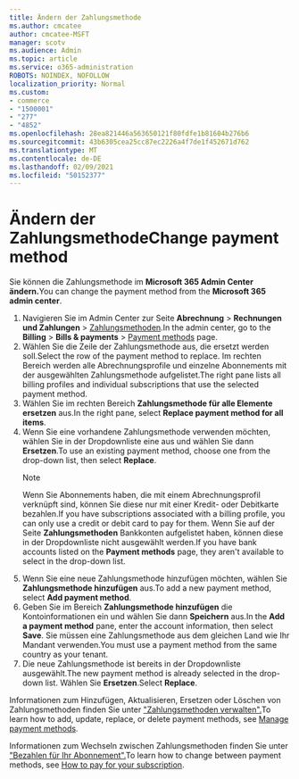 ```yaml
---
title: Ändern der Zahlungsmethode
ms.author: cmcatee
author: cmcatee-MSFT
manager: scotv
ms.audience: Admin
ms.topic: article
ms.service: o365-administration
ROBOTS: NOINDEX, NOFOLLOW
localization_priority: Normal
ms.custom:
- commerce
- "1500001"
- "277"
- "4852"
ms.openlocfilehash: 28ea821446a563650121f80fdfe1b81604b276b6
ms.sourcegitcommit: 43b6305cea25cc87ec2226a4f7de1f452671d762
ms.translationtype: MT
ms.contentlocale: de-DE
ms.lasthandoff: 02/09/2021
ms.locfileid: "50152377"
---
```

# <a name="change-payment-method"></a><span data-ttu-id="07c66-102">Ändern der Zahlungsmethode</span><span class="sxs-lookup"><span data-stu-id="07c66-102">Change payment method</span></span>

<span data-ttu-id="07c66-103">Sie können die Zahlungsmethode im **Microsoft 365 Admin Center ändern.**</span><span class="sxs-lookup"><span data-stu-id="07c66-103">You can change the payment method from the **Microsoft 365 admin center**.</span></span>
  
1. <span data-ttu-id="07c66-104">Navigieren Sie im Admin Center zur Seite **Abrechnung** > **Rechnungen und Zahlungen** > [Zahlungsmethoden](https://go.microsoft.com/fwlink/p/?linkid=2018806).</span><span class="sxs-lookup"><span data-stu-id="07c66-104">In the admin center, go to the **Billing** > **Bills & payments** > [Payment methods](https://go.microsoft.com/fwlink/p/?linkid=2018806) page.</span></span>
2. <span data-ttu-id="07c66-105">Wählen Sie die Zeile der Zahlungsmethode aus, die ersetzt werden soll.</span><span class="sxs-lookup"><span data-stu-id="07c66-105">Select the row of the payment method to replace.</span></span> <span data-ttu-id="07c66-106">Im rechten Bereich werden alle Abrechnungsprofile und einzelne Abonnements mit der ausgewählten Zahlungsmethode aufgelistet.</span><span class="sxs-lookup"><span data-stu-id="07c66-106">The right pane lists all billing profiles and individual subscriptions that use the selected payment method.</span></span>
3. <span data-ttu-id="07c66-107">Wählen Sie im rechten Bereich **Zahlungsmethode für alle Elemente ersetzen** aus.</span><span class="sxs-lookup"><span data-stu-id="07c66-107">In the right pane, select **Replace payment method for all items**.</span></span>
4. <span data-ttu-id="07c66-108">Wenn Sie eine vorhandene Zahlungsmethode verwenden möchten, wählen Sie in der Dropdownliste eine aus und wählen Sie dann **Ersetzen**.</span><span class="sxs-lookup"><span data-stu-id="07c66-108">To use an existing payment method, choose one from the drop-down list, then select **Replace**.</span></span>
    > [!NOTE]
    > <span data-ttu-id="07c66-109">Wenn Sie Abonnements haben, die mit einem Abrechnungsprofil verknüpft sind, können Sie diese nur mit einer Kredit- oder Debitkarte bezahlen.</span><span class="sxs-lookup"><span data-stu-id="07c66-109">If you have subscriptions associated with a billing profile, you can only use a credit or debit card to pay for them.</span></span> <span data-ttu-id="07c66-110">Wenn Sie auf der Seite **Zahlungsmethoden** Bankkonten aufgelistet haben, können diese in der Dropdownliste nicht ausgewählt werden.</span><span class="sxs-lookup"><span data-stu-id="07c66-110">If you have bank accounts listed on the **Payment methods** page, they aren't available to select in the drop-down list.</span></span>
5. <span data-ttu-id="07c66-111">Wenn Sie eine neue Zahlungsmethode hinzufügen möchten, wählen Sie **Zahlungsmethode hinzufügen** aus.</span><span class="sxs-lookup"><span data-stu-id="07c66-111">To add a new payment method, select **Add payment method**.</span></span>
6. <span data-ttu-id="07c66-112">Geben Sie im Bereich **Zahlungsmethode hinzufügen** die Kontoinformationen ein und wählen Sie dann **Speichern** aus.</span><span class="sxs-lookup"><span data-stu-id="07c66-112">In the **Add a payment method** pane, enter the account information, then select **Save**.</span></span> <span data-ttu-id="07c66-113">Sie müssen eine Zahlungsmethode aus dem gleichen Land wie Ihr Mandant verwenden.</span><span class="sxs-lookup"><span data-stu-id="07c66-113">You must use a payment method from the same country as your tenant.</span></span>
7. <span data-ttu-id="07c66-114">Die neue Zahlungsmethode ist bereits in der Dropdownliste ausgewählt.</span><span class="sxs-lookup"><span data-stu-id="07c66-114">The new payment method is already selected in the drop-down list.</span></span> <span data-ttu-id="07c66-115">Wählen Sie **Ersetzen**.</span><span class="sxs-lookup"><span data-stu-id="07c66-115">Select **Replace**.</span></span>

<span data-ttu-id="07c66-116">Informationen zum Hinzufügen, Aktualisieren, Ersetzen oder Löschen von Zahlungsmethoden finden Sie unter ["Zahlungsmethoden verwalten".](https://docs.microsoft.com/microsoft-365/commerce/billing-and-payments/manage-payment-methods)</span><span class="sxs-lookup"><span data-stu-id="07c66-116">To learn how to add, update, replace, or delete payment methods, see [Manage payment methods](https://docs.microsoft.com/microsoft-365/commerce/billing-and-payments/manage-payment-methods).</span></span>

<span data-ttu-id="07c66-117">Informationen zum Wechseln zwischen Zahlungsmethoden finden Sie unter ["Bezahlen für Ihr Abonnement".](https://docs.microsoft.com/microsoft-365/commerce/billing-and-payments/pay-for-your-subscription)</span><span class="sxs-lookup"><span data-stu-id="07c66-117">To learn how to change between payment methods, see [How to pay for your subscription](https://docs.microsoft.com/microsoft-365/commerce/billing-and-payments/pay-for-your-subscription).</span></span>